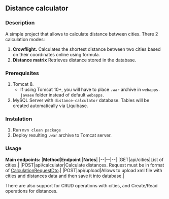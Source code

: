## Distance calculator
### Description
A simple project that allows to calculate distance between cities.
There 2 calculation modes:

 1. **Crowflight.** Calculates the shortest distance between two cities based on their coordinates online using formula.
 2. **Distance matrix** Retrieves distance stored in the database.
### Prerequisites
 1. Tomcat 8.
	- If using Tomcat 10+, you will have to place `.war` archive in `webapps-javaee` folder instead of default `webapps`.
 2. MySQL Server with `distance-calculator` database. Tables will be created automatically via Liquibase.
### Instalation
 1. Run `mvn clean package`
 2. Deploy resulting `.war` archive to Tomcat server.
### Usage
**Main endpoints:**
|**Method**|**Endpoint**  |**Notes**|
|--|--|--|
|GET|api/cities|List of cities.|
|POST|api/calculator|Calculate distances. Request must be in format of [CalculationRequestDto](https://github.com/FireShine1/distance-calculator/blob/master/src/main/java/org/fireshine/distance_calculator/dto/CalculationRequestDto.java).|
|POST|api/upload|Allows to upload xml file with cities and distances data and then save it into database.|

There are also support for CRUD operations with cities, and Create/Read operations for distances.
